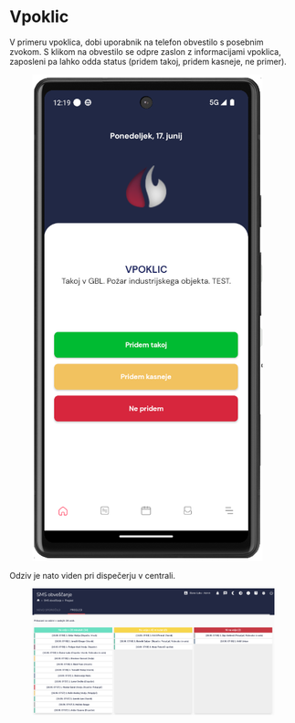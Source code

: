 # Vpoklic

V primeru vpoklica, dobi uporabnik na telefon obvestilo s posebnim zvokom. S klikom na obvestilo se odpre zaslon z informacijami vpoklica, zaposleni pa lahko odda status (pridem takoj, pridem kasneje, ne primer).

<figure><img src="../.gitbook/assets/image (231).png" alt=""><figcaption></figcaption></figure>

Odziv je nato viden pri dispečerju v centrali.

<figure><img src="../.gitbook/assets/image (20).png" alt=""><figcaption></figcaption></figure>
